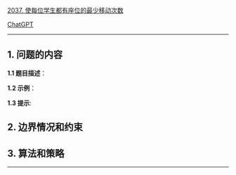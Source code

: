 [2037. 使每位学生都有座位的最少移动次数](https://leetcode.cn/problems/minimum-number-of-moves-to-seat-everyone)

[ChatGPT](chat.openai.com)

---

## 1. 问题的内容
**1.1 题目描述**：

**1.2 示例**：

**1.3 提示**:

## 2. 边界情况和约束


## 3. 算法和策略

---

